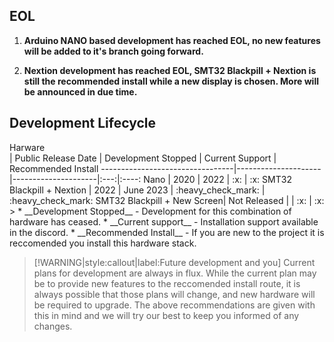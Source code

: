 <!-- panels:start -->
<!-- panels:title -->
## EOL
<!-- div:panels -->
1. __Arduino NANO based development has reached EOL, no new features will be added to it's branch going forward.__ 
>
2. __Nextion development has reached EOL, SMT32 Blackpill + Nextion is still the recommended install while a new display is chosen. More will be announced in due time.__ 
<!-- panels:end -->

## Development Lifecycle
>
<div style="width:230px">Harware</div>| Public Release Date | Development Stopped | Current Support    | Recommended Install 
---------------------------------|---------------------|---------------------|:---:|:----:
 Nano                      | 2020                | 2022                | :x:                | :x:                 
 SMT32 Blackpill + Nextion | 2022                | June 2023           | :heavy_check_mark: | :heavy_check_mark:  
 SMT32 Blackpill + New Screen| Not Released      |                     | :x:                | :x:                 
>
* __Development Stopped__ - Development for this combination of hardware has ceased.
* __Current support__ - Installation support available in the discord.
* __Recommended Install__ - If you are new to the project it is reccomended you install this hardware stack.

>[!WARNING|style:callout|label:Future development and you] Current plans for development are always in flux.  While the current plan may be to provide new features to the reccomended install route, it is always possible that those plans will change, and new hardware will be required to upgrade.  The above recommendations are given with this in mind and we will try our best to keep you informed of any changes.

